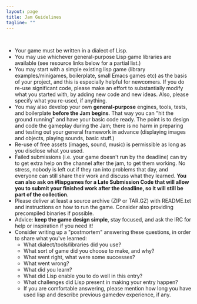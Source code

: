 ```yaml
---
layout: page
title: Jam Guidelines
tagline: ""
---
```


<br>

* Your game must be written in a dialect of Lisp.
* You may use whichever general-purpose Lisp game libraries are available (see resource links below for a partial list.)
* You may start with a simple existing lisp game (library examples/minigames, boilerplate, small Emacs games etc) as the basis of your project, and this is especially helpful for newcomers. If you do re-use significant code, please make an effort to substantially modify what you started with, by adding new code and new ideas. Also, please specify what you re-used, if anything.
* You may also develop your own **general-purpose** engines, tools, tests, and boilerplate **before the Jam begins**. That way you can "hit the ground running" and have your basic code ready. The point is to design and code the gameplay during the Jam; there is no harm in preparing and testing out your general framework in advance (displaying images and objects, playing sounds, basic stuff.)
* Re-use of free assets (images, sound, music) is permissible as long as you disclose what you used.
* Failed submissions (i.e. your game doesn't run by the deadline) can try to get extra help on the channel after the jam, to get them working. No stress, nobody is left out if they ran into problems that day, and everyone can still share their work and discuss what they learned. **You can also ask on #lispgames for a Late Submission Code that will allow you to submit your finished work after the deadline, so it will still be part of the collection**.
* Please deliver at least a source archive (ZIP or TAR.GZ) with README.txt and instructions on how to run the game. Consider also providing precompiled binaries if possible.
* Advice: **keep the game design simple**, stay focused, and ask the IRC for help or inspiration if you need it!
* Consider writing up a "postmortem" answering these questions, in order to share what you've learned:
  * What dialect/tools/libraries did you use?
  * What sort of game did you choose to make, and why?
  * What went right, what were some successes?
  * What went wrong?
  * What did you learn?
  * What did Lisp enable you to do well in this entry?
  * What challenges did Lisp present in making your entry happen?
  * If you are comfortable answering, please mention how long you have used lisp and describe previous gamedev experience, if any.